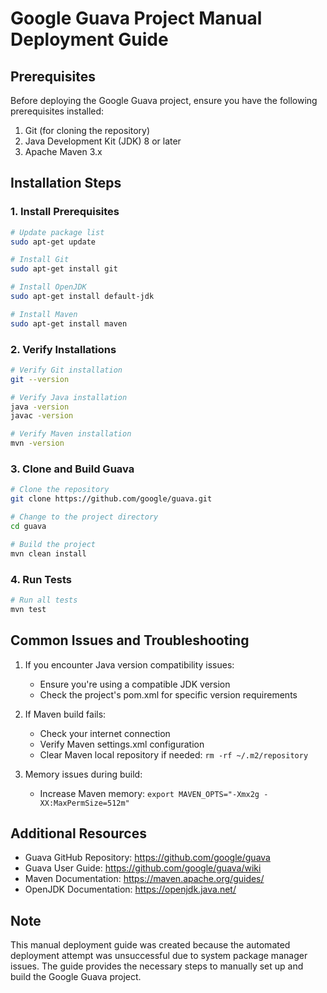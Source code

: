 # Google Guava Project Manual Deployment Guide

## Prerequisites

Before deploying the Google Guava project, ensure you have the following prerequisites installed:

1. Git (for cloning the repository)
2. Java Development Kit (JDK) 8 or later
3. Apache Maven 3.x

## Installation Steps

### 1. Install Prerequisites

```bash
# Update package list
sudo apt-get update

# Install Git
sudo apt-get install git

# Install OpenJDK
sudo apt-get install default-jdk

# Install Maven
sudo apt-get install maven
```

### 2. Verify Installations

```bash
# Verify Git installation
git --version

# Verify Java installation
java -version
javac -version

# Verify Maven installation
mvn -version
```

### 3. Clone and Build Guava

```bash
# Clone the repository
git clone https://github.com/google/guava.git

# Change to the project directory
cd guava

# Build the project
mvn clean install
```

### 4. Run Tests

```bash
# Run all tests
mvn test
```

## Common Issues and Troubleshooting

1. If you encounter Java version compatibility issues:
   - Ensure you're using a compatible JDK version
   - Check the project's pom.xml for specific version requirements

2. If Maven build fails:
   - Check your internet connection
   - Verify Maven settings.xml configuration
   - Clear Maven local repository if needed: `rm -rf ~/.m2/repository`

3. Memory issues during build:
   - Increase Maven memory: `export MAVEN_OPTS="-Xmx2g -XX:MaxPermSize=512m"`

## Additional Resources

- Guava GitHub Repository: https://github.com/google/guava
- Guava User Guide: https://github.com/google/guava/wiki
- Maven Documentation: https://maven.apache.org/guides/
- OpenJDK Documentation: https://openjdk.java.net/

## Note

This manual deployment guide was created because the automated deployment attempt was unsuccessful due to system package manager issues. The guide provides the necessary steps to manually set up and build the Google Guava project.